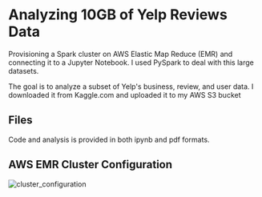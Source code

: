 # Analyzing 10GB of Yelp Reviews Data

Provisioning a Spark cluster on AWS Elastic Map Reduce (EMR) and connecting it to a Jupyter Notebook. I used PySpark to deal with this large datasets.

The goal is to analyze a subset of Yelp's business, review, and user data. I downloaded it from Kaggle.com and uploaded it to my AWS S3 bucket

## Files

Code and analysis is provided in both ipynb and pdf formats.

## AWS EMR Cluster Configuration

![cluster_configuration](https://user-images.githubusercontent.com/60671004/121269341-a63ea780-c88d-11eb-8977-81902687012e.png)
